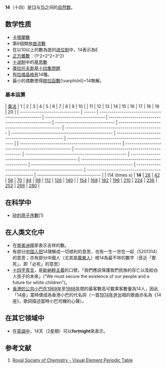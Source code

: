 **14**（十四）是[13](../Page/13.md "wikilink")与[15](../Page/15.md "wikilink")之间的[自然数](../Page/自然数.md "wikilink")。

## 数学性质

  - [卡塔蘭數](https://zh.wikipedia.org/wiki/卡塔蘭數 "wikilink")
  - 第6個開放[曲流數](https://zh.wikipedia.org/wiki/曲流數 "wikilink")
  - 在以10以上的數為底的[进位制](../Page/进位制.md "wikilink")中，14表示為E
  - [正方錐數](https://zh.wikipedia.org/wiki/正方錐數 "wikilink")：\(1^2+2^2+3^2\)
  - [十进制](../Page/十进制.md "wikilink")中的[基思數](https://zh.wikipedia.org/wiki/基思数 "wikilink")
  - [庫拉托夫斯基十四集問題](../Page/庫拉托夫斯基十四集問題.md "wikilink")
  - [布拉维晶格有](https://zh.wikipedia.org/wiki/布拉维晶格 "wikilink")14種。
  - 最小的偶數使得[歐拉函數](https://zh.wikipedia.org/wiki/歐拉函數 "wikilink")\(\varphi(n)\)=14無解。

### 基本运算

| [乘法](../Page/乘法.md "wikilink") | 1      | 2                                                 | 3                              | 4                                                 | 5                              | 6                                                 | 7                                                 | 8                                                   | 9                                                   | 10                                                  |  | 11                                                  | 12                                                  | 13                                                  | 14                                                  | 15                                                  | 16                                                  | 17                                                  | 18                                                  | 19                                                  | 20                               |
| ------------------------------ | ------ | ------------------------------------------------- | ------------------------------ | ------------------------------------------------- | ------------------------------ | ------------------------------------------------- | ------------------------------------------------- | --------------------------------------------------- | --------------------------------------------------- | --------------------------------------------------- |  | --------------------------------------------------- | --------------------------------------------------- | --------------------------------------------------- | --------------------------------------------------- | --------------------------------------------------- | --------------------------------------------------- | --------------------------------------------------- | --------------------------------------------------- | --------------------------------------------------- | -------------------------------- |
| \(14 \times x\)                | **14** | [28](https://zh.wikipedia.org/wiki/28 "wikilink") | [42](../Page/42.md "wikilink") | [56](https://zh.wikipedia.org/wiki/56 "wikilink") | [70](../Page/70.md "wikilink") | [84](https://zh.wikipedia.org/wiki/84 "wikilink") | [98](https://zh.wikipedia.org/wiki/98 "wikilink") | [112](https://zh.wikipedia.org/wiki/112 "wikilink") | [126](https://zh.wikipedia.org/wiki/126 "wikilink") | [140](https://zh.wikipedia.org/wiki/140 "wikilink") |  | [154](https://zh.wikipedia.org/wiki/154 "wikilink") | [168](https://zh.wikipedia.org/wiki/168 "wikilink") | [182](https://zh.wikipedia.org/wiki/182 "wikilink") | [196](https://zh.wikipedia.org/wiki/196 "wikilink") | [210](https://zh.wikipedia.org/wiki/210 "wikilink") | [224](https://zh.wikipedia.org/wiki/224 "wikilink") | [238](https://zh.wikipedia.org/wiki/238 "wikilink") | [252](https://zh.wikipedia.org/wiki/252 "wikilink") | [266](https://zh.wikipedia.org/wiki/266 "wikilink") | [280](../Page/280.md "wikilink") |

## 在科学中

  - [矽的](../Page/硅.md "wikilink")[原子序數](../Page/原子序数.md "wikilink")\[1\]

## 在人类文化中

  - 在[南美洲](../Page/南美洲.md "wikilink")國家表示吉祥的數。
  - 有部分[中国人把](https://zh.wikipedia.org/wiki/中国人 "wikilink")14理解成一切顺利的意思，也有一生一世在一起（5201314）的意思；亦有部分中國人（尤其是[廣東人](https://zh.wikipedia.org/wiki/廣東人 "wikilink")）視14為最不祥的數字（音近「實死」，即「必死」的意思）
  - [十四字真言](../Page/十四字真言.md "wikilink")，是[新納粹主義](../Page/新納粹主義.md "wikilink")的口號，「我們應該保護我們民族的存亡以及給白人孩子的未來」("We must secure the existence of our people and a future for white children")。
  - [香港的公共小巴在](https://zh.wikipedia.org/wiki/香港小巴 "wikilink")[1969年](../Page/1969年.md "wikilink")至[1988年](../Page/1988年.md "wikilink")間的最客數高可載乘客數量為14人，因此「14座」當時便成為香港小巴的代名詞（一首[1974年](../Page/1974年.md "wikilink")[尹光](../Page/尹光.md "wikilink")唱的歌曲亦名為《14座》，歌詞描述當時小巴司機的心聲）。

## 在其它领域中

  - 在[英語中](../Page/英语.md "wikilink")，14天（2星期）可以**fortnight**來表示。

## 参考文献

1.  [Royal Society of Chemistry - Visual Element Periodic Table](http://www.rsc.org/periodic-table)